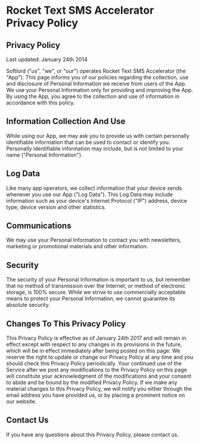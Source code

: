 # Rocket Text SMS Accelerator Privacy Policy 

## Privacy Policy
Last updated: January 24th 2014

Softlord ("us", "we", or "our") operates Rocket Text SMS Accelerator (the
"App"). This page informs you of our policies regarding the collection, use and disclosure of
Personal Information we receive from users of the App.
We use your Personal Information only for providing and improving the App. By using the App, you
agree to the collection and use of information in accordance with this policy.

## Information Collection And Use
While using our App, we may ask you to provide us with certain personally identifiable information
that can be used to contact or identify you. Personally identifiable information may include, but is not
limited to your name ("Personal Information").

## Log Data
Like many app operators, we collect information that your device sends whenever you use our App
("Log Data").
This Log Data may include information such as your device's Internet Protocol ("IP") address,
device type, device version and other statistics.

## Communications
We may use your Personal Information to contact you with newsletters, marketing or promotional
materials and other information.

## Security
The security of your Personal Information is important to us, but remember that no method of
transmission over the Internet, or method of electronic storage, is 100% secure. While we strive to
use commercially acceptable means to protect your Personal Information, we cannot guarantee its
absolute security.

## Changes To This Privacy Policy
This Privacy Policy is effective as of January 24th 2017 and will remain in effect except with respect to any
changes in its provisions in the future, which will be in effect immediately after being posted on this
page.
We reserve the right to update or change our Privacy Policy at any time and you should check this
Privacy Policy periodically. Your continued use of the Service after we post any modifications to the
Privacy Policy on this page will constitute your acknowledgment of the modifications and your
consent to abide and be bound by the modified Privacy Policy.
If we make any material changes to this Privacy Policy, we will notify you either through the email
address you have provided us, or by placing a prominent notice on our website.

## Contact Us
If you have any questions about this Privacy Policy, please contact us.
